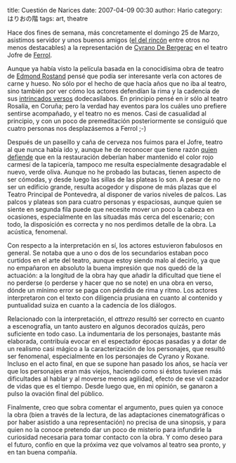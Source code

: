 title: Cuestión de Narices
date: 2007-04-09 00:30
author: Hario
category: はりおの階
tags: art, theatre

Hace dos fines de semana, más concretamente el domingo 25 de Marzo,
asistimos servidor y unos buenos amigos ([el del
rincón](http://ajdiaz.wordpress.com) entre otros no menos destacables) a
la representación de [Cyrano De
Bergerac](http://en.wikipedia.org/wiki/Cyrano_de_Bergerac_%28play%29) en
el teatro Jofre de
[Ferrol](http://en.wikipedia.org/wiki/Cyrano_de_Bergerac_%28play%29).

Aunque ya había visto la película basada en la conocidísima obra de
teatro de [Edmond Rostand](http://en.wikipedia.org/wiki/Edmond_Rostand)
pensé que podía ser interesante verla con actores de carne y hueso. No
sólo por el hecho de que hacía años que no iba al teatro, sino también
por ver cómo los actores defendían la rima y la cadencia de sus
[intrincados
versos](http://www.gutenberg.org/files/1256/1256-h/1256-h.htm)
dodecasílabos. En principio pensé en ir sólo al teatro Rosalía, en
Coruña; pero la verdad hay eventos para los cuáles uno prefiere sentirse
acompañado, y el teatro no es menos. Casi de casualidad al principio, y
con un poco de premeditación posteriormente se consiguió que cuatro
personas nos desplazásemos a Ferrol ;-)

Después de un paseíllo y caña de cerveza nos fuimos para el Jofre,
teatro al que nunca había ido y, aunque he de reconocer que tiene razón
[quien defiende](http://ajdiaz.wordpress.com) que en la restauración
deberían haber mantenido el color rojo carmesí de la tapicería, tampoco
me resulta especialmente desagradable el nuevo, verde oliva. Aunque no
he probado las butacas, tienen aspecto de ser cómodas, y desde luego las
sillas de las plateas lo son. A pesar de no ser un edificio grande,
resulta acogedor y dispone de más plazas que el Teatro Principal de
Pontevedra, al disponer de varios niveles de palcos. Las palcos y
plateas son para cuatro personas y espaciosas, aunque quien se siente en
segunda fila puede que necesite mover un poco la cabeza en ocasiones,
especialmente en las situadas más cerca del escenario; con todo, la
disposición es correcta y no nos perdimos detalle de la obra. La
acústica, fenomenal.

Con respecto a la interpretación en sí, los actores estuvieron fabulosos
en general. Se notaba que a uno o dos de los secundarios estaban poco
curtidos en el arte del teatro, aunque estoy siendo malo al decirlo, ya
que no empañaron en absoluto la buena impresión que nos quedó de la
actuación: a la longitud de la obra hay que añadir la dificultad que
tiene el no perderse (o perderse y hacer que no se note) en una obra en
verso, dónde un mínimo error se paga con pérdida de rima y ritmo. Los
actores interpretaron con el texto con diligencia prusiana en cuanto al
contenido y puntualidad suiza en cuanto a la cadencia de los diálogos.

Relacionado con la interpretación, el *attrezo* resultó ser correcto en
cuanto a escenografía, un tanto austero en algunos decorados quizás,
pero suficiente en todo caso. La indumentaria de los personajes,
bastante más elaborada, contribuía evocar en el espectador épocas
pasadas y a dotar de un realismo casi mágico a la caracterización de los
personajes, que resultó ser fenomenal, especialmente en los personajes
de Cyrano y Roxane. Incluso en el acto final, en que se supone han
pasado los años, se hacía ver que los personajes eran más viejos,
haciendo como si éstos tuviesen más dificultades al hablar y al moverse
menos agilidad, efecto de ese vil cazador de vidas que es el tiempo.
Desde luego que, en mi opinión, se ganaron a pulso la ovación final del
público.

Finalmente, creo que sobra comentar el argumento, pues quien ya conoce
la obra (bien a través de la lectura, de las adaptaciones
cinematográficas o por haber asistido a una representación) no precisa
de una sinopsis, y para quien no la conoce pretendo dar un poco de
misterio para infundirle la curiosidad necesaria para tomar contacto con
la obra. Y como deseo para el futuro, confío en que la próxima vez que
volvamos al teatro sea pronto, y en tan buena compañía.
